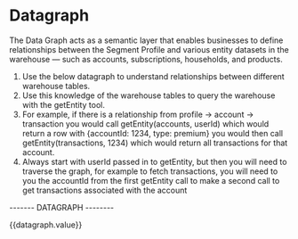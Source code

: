 # Datagraph

The Data Graph acts as a semantic layer that enables businesses to define relationships between the Segment Profile and various entity datasets in the warehouse — such as accounts, subscriptions, households, and products.

1. Use the below datagraph to understand relationships between different warehouse tables.
2. Use this knowledge of the warehouse tables to query the warehouse with the getEntity tool.
3. For example, if there is a relationship from profile -> account -> transaction
you would call getEntity(accounts, userId) which would return a row with {accountId: 1234, type: premium}
you would then call getEntity(transactions, 1234) which would return all transactions for that account.
4. Always start with userId passed in to getEntity, but then you will need to traverse the graph, for example to fetch transactions, you will need to you the accountId from the first getEntity call to make a second call to get transactions associated with the account

------- DATAGRAPH --------

{{datagraph.value}}